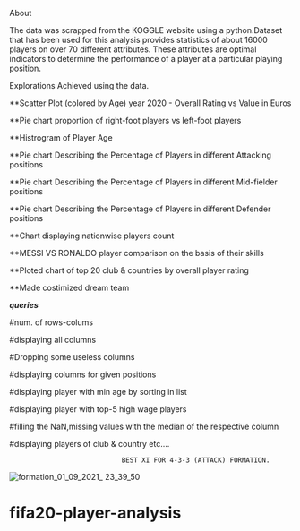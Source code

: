 About

The data was scrapped from the KOGGLE website using a python.Dataset that has been used for this analysis provides statistics of about 16000 players on over 70 different attributes. These attributes are optimal indicators to determine the performance of a player at a particular playing position.

Explorations Achieved using the data.

**Scatter Plot (colored by Age) year 2020 - Overall Rating vs Value in Euros

**Pie chart proportion of right-foot players vs left-foot players

**Histrogram of Player Age

**Pie chart Describing the Percentage of Players in different Attacking positions

**Pie chart Describing the Percentage of Players in different Mid-fielder positions

**Pie chart Describing the Percentage of Players in different Defender positions

**Chart displaying nationwise players count

**MESSI VS RONALDO player comparison on the basis of their skills

**Ploted chart of top 20 club & countries by overall player rating

**Made costimized dream team

***queries***

#num. of rows-colums

#displaying all columns

#Dropping some useless columns

#displaying columns for given positions

#displaying player with min age by sorting in list

#displaying player with top-5 high wage players

#filling the NaN,missing values with the median of the respective column

#displaying players of club & country etc....





                                BEST XI FOR 4-3-3 (ATTACK) FORMATION.
![formation_01_09_2021_ 23_39_50](https://user-images.githubusercontent.com/78134745/131815738-ad782ef8-9481-47d3-9cee-d73e84d8951f.png)
# fifa20-player-analysis
